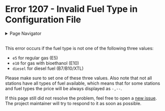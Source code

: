 # Error 1207 - Invalid Fuel Type in Configuration File

<details>
<summary>Page Navigator</summary>
<ul style="list-style: '>>>  '"><li><a href="../">Main Page</a></li>
<li><a href="../errors">Error Pages</a></li>
<li><a href="https://github.com/smolinde/iot-dashboard/issues">Other Issues</a></li></ul>
</details><br>

This error occurs if the fuel type is not one of the following three values:

- `e5` for regular gas (E5)
- `e10` for gas with bioethanol (E10)
- `diesel` for diesel fuel (B7/B10/XTL)

Please make sure to set one of these three values. Also note that not all stations have all types of fuel available, which means that for some stations and fuel types the price will be always displayed as `-,--`.

If this page still did not resolve the problem, feel free to open a [new issue](https://github.com/smolinde/iot-dashboard/issues/new?template=BLANK_ISSUE). The project maintainer will try to respond to it as soon as possible.